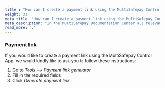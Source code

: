 ```yaml
---
title : "How can I create a payment link using the MultiSafepay Control App?"
weight: 31
meta_title: "How can I create a payment link using the MultiSafepay Control App? - MultiSafepay Support"
meta_description: "In the MultiSafepay Documentation Center all relevant information regarding our Plugins and API. As well as Support pages for Payment Method, Tools and General Questions. You can also find the contact details of our Support Team and Integration Team."
read_more: '.'
---
```


### Payment link

If you would like to create a payment link using the MultiSafepay Control App, we would kindly like to ask you to follow these instructions:

1. Go to _Tools_ --> _Payment link generator_
2. Fill in the required fields
3. Click _Generate payment link_